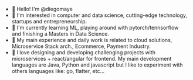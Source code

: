- 👋 Hello! I'm @diegomaye
- 👀 I'm interested in computer and data science, cutting-edge technology, startups and entrepreneurship.
- 🌱 I'm currently learning ML, playing around with pytorch/tennsorflow and finishing a Masters in Data Science.
- 👷 My main experience and daily work is related to cloud solutions, Microservice Stack arch., Ecommerce, Payment Industry.
- 💞️ I love designing and developing challenging projects with microservices + react/angular for frontend. My main development languages are Java, Python and javascript but I like to experiment with others languages like: go, flatter, etc...

<!---
diegomaye/diegomaye is a ✨ special ✨ repository because its `README.md` (this file) appears on your GitHub profile.
You can click the Preview link to take a look at your changes.
--->
